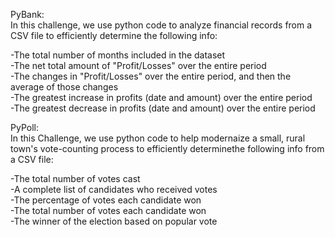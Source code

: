 PyBank:\
In this challenge, we use python code to analyze financial records from a CSV file to efficiently determine the following info:

-The total number of months included in the dataset\
-The net total amount of "Profit/Losses" over the entire period\
-The changes in "Profit/Losses" over the entire period, and then the average of those changes\
-The greatest increase in profits (date and amount) over the entire period\
-The greatest decrease in profits (date and amount) over the entire period


PyPoll:\
In this Challenge, we use python code to help modernaize a small, rural town's vote-counting process to efficiently determinethe following info from a CSV file:

-The total number of votes cast\
-A complete list of candidates who received votes\
-The percentage of votes each candidate won\
-The total number of votes each candidate won\
-The winner of the election based on popular vote

